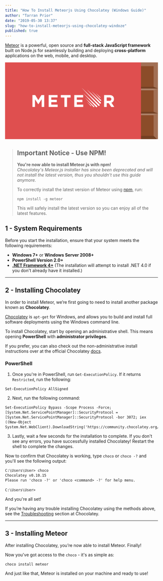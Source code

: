 ```yaml
---
title: "How To Install Meteorjs Using Chocolatey (Windows Guide)"
author: "Tarran Prior"
date: "2019-05-30 13:37"
slug: "how-to-install-meteorjs-using-chocolatey-windoze"
published: true
---
```


[Meteor](https://www.meteor.com/) is a powerful, open source and **full-stack JavaScript framework** built on Node.js for seamlessly building and deploying **cross-platform** applications on the web, mobile, and desktop.

![Meteor.js](./meteor-choco.png)

> ## Important Notice - Use NPM!
> **You're now able to install Meteor.js with npm!**<br/>
> *Chocolatey's Meteor.js installer has since been deprecated and will not install the latest version, thus you shouldn't use this guide anymore.*
>
> To correctly install the latest version of Meteor using [npm](https://www.npmjs.com/), run:
>
> ```
> npm install -g meteor
> ```
> This will safely install the latest version so you can enjoy all of the latest features.

## 1 - System Requirements
Before you start the installation, ensure that your system meets the following requirements:
- **Windows 7+** or **Windows Server 2008+**
- **PowerShell Version 2.0+**
- [**.NET Framework 4+**](https://dotnet.microsoft.com/en-us/download/dotnet-framework) (The installation will attempt to install .NET 4.0 if you don't already have it installed.)

---

## 2 - Installing Chocolatey
In order to install Meteor, we’re first going to need to install another
package known as **Chocolatey**.

[Chocolatey](https://community.chocolatey.org/) is `apt-get` for Windows, and allows you to build and install full software deployments using the Windows command line.

To install Chocolatey, start by opening an administrative shell. This means opening **PowerShell** with **administrator privileges**.

If you prefer, you can also check out the non-administrative install instructions over at the official Chocolatey [docs](https://docs.chocolatey.org/en-us/choco/setup#non-administrative-install).

### PowerShell

1. Once you're in PowerShell, run `Get-ExecutionPolicy`. If it returns `Restricted`, run the following:
```
Set-ExecutionPolicy AllSigned
```

2. Next, run the following command:
```
Set-ExecutionPolicy Bypass -Scope Process -Force; [System.Net.ServicePointManager]::SecurityProtocol = [System.Net.ServicePointManager]::SecurityProtocol -bor 3072; iex ((New-Object System.Net.WebClient).DownloadString('https://community.chocolatey.org/install.ps1'))
```

3. Lastly, wait a few seconds for the installation to complete. If you don't see any errors, you have successfully installed Chocolatey! Restart the shell to complete the changes.

Now to confirm that Chocolatey is working, type `choco` or `choco -?` and you'll see the following output:

```
C:\Users\User> choco
Chocolatey v0.10.15
Please run 'choco -?' or 'choco <command> -?' for help menu.

C:\Users\User>
```

And you're all set!

If you’re having any trouble installing Chocolatey using the methods
above, see the [Troubleshooting](https://docs.chocolatey.org/en-us/troubleshooting) section at Chocolatey.

---

## 3 - Installing Meteor
After installing Chocolatey, you’re now able to install Meteor. Finally!

Now you've got access to the `choco` - it's as simple as:

```
choco install meteor
```

And just like that, Meteor is installed on your machine and ready to use!